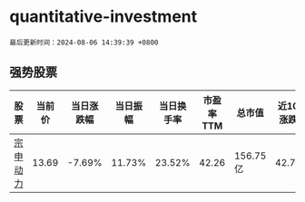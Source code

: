 # quantitative-investment

`最后更新时间：2024-08-06 14:39:39 +0800`

## 强势股票

|股票|当前价|当日涨跌幅|当日振幅|当日换手率|市盈率TTM|总市值|近10日涨跌幅|
|----|----|----|----|----|----|----|----|
|[宗申动力](https://xueqiu.com/S/SZ001696)|13.69|-7.69%|11.73%|23.52%|42.26|156.75亿|42.75%|
